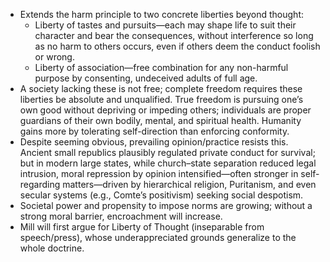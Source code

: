 - Extends the harm principle to two concrete liberties beyond thought:  
  - Liberty of tastes and pursuits—each may shape life to suit their character and bear the consequences, without interference so long as no harm to others occurs, even if others deem the conduct foolish or wrong.  
  - Liberty of association—free combination for any non-harmful purpose by consenting, undeceived adults of full age.
- A society lacking these is not free; complete freedom requires these liberties be absolute and unqualified. True freedom is pursuing one’s own good without depriving or impeding others; individuals are proper guardians of their own bodily, mental, and spiritual health. Humanity gains more by tolerating self-direction than enforcing conformity.
- Despite seeming obvious, prevailing opinion/practice resists this. Ancient small republics plausibly regulated private conduct for survival; but in modern large states, while church–state separation reduced legal intrusion, moral repression by opinion intensified—often stronger in self-regarding matters—driven by hierarchical religion, Puritanism, and even secular systems (e.g., Comte’s positivism) seeking social despotism.
- Societal power and propensity to impose norms are growing; without a strong moral barrier, encroachment will increase.
- Mill will first argue for Liberty of Thought (inseparable from speech/press), whose underappreciated grounds generalize to the whole doctrine.
